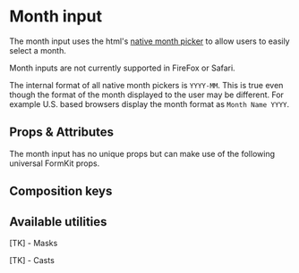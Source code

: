 # Month input

The month input uses the html's [native month picker](https://developer.mozilla.org/en-US/docs/Web/HTML/Element/input/month) to allow users to easily
select a month.

<callout type="danger" label="Compatibility warning">
Month inputs are not currently supported in FireFox or Safari.
</callout>

<example
  name="Month input"
  file="/_content/examples/month/month"
  langs="vue">
</example>

<callout type="warning" label="Formatting">
The internal format of all native month pickers is <code>YYYY-MM</code>. This is true
even though the format of the month displayed to the user may be different. For example U.S. based browsers display the month format as <code>Month Name YYYY</code>.
</callout>

## Props & Attributes

The month input has no unique props but can make use of the following universal
FormKit props.

<reference-table>
</reference-table>

## Composition keys

<reference-table type="compositionKeys" primary="composition-key">
</reference-table>

## Available utilities

[TK] - Masks

[TK] - Casts

